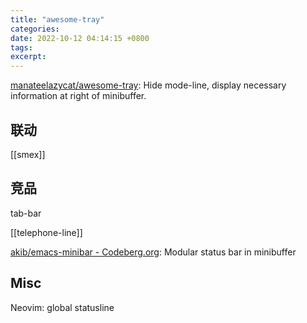 ```yaml
---
title: "awesome-tray"
categories: 
date: 2022-10-12 04:14:15 +0800
tags: 
excerpt: 
---
```


[manateelazycat/awesome-tray](https://github.com/manateelazycat/awesome-tray): Hide mode-line, display necessary information at right of minibuffer.



## 联动

[[smex]]

## 竞品

tab-bar

[[telephone-line]]

[akib/emacs-minibar - Codeberg.org](https://codeberg.org/akib/emacs-minibar): Modular status bar in minibuffer

## Misc


Neovim: global statusline





